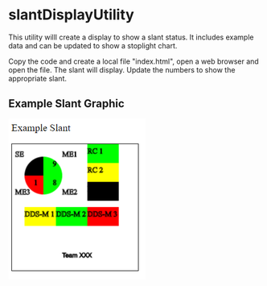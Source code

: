 # slantDisplayUtility

This utility willl create a display to show a slant status. It includes example data and can be updated to show a stoplight chart.

Copy the code and create a local file "index.html", open a web browser and open the file. The slant will display. Update the numbers to show the appropriate slant.

## Example Slant Graphic

![Slant Graphic](slant1.png)

